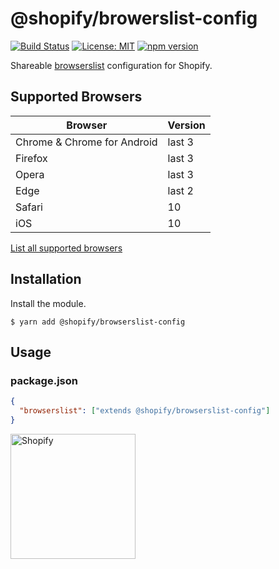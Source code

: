 # @shopify/browerslist-config

[![Build Status](https://travis-ci.org/Shopify/web-foundation.svg?branch=master)](https://travis-ci.org/Shopify/web-foundation)
[![License: MIT](https://img.shields.io/badge/License-MIT-green.svg)](LICENSE.md) [![npm version](https://badge.fury.io/js/%40shopify%2Fbrowserslist-config.svg)](https://badge.fury.io/js/%40shopify%2Fbrowserslist-config.svg)

Shareable [browserslist](https://github.com/ai/browserslist) configuration for Shopify.

## Supported Browsers

| Browser                     | Version |
| --------------------------- | ------- |
| Chrome & Chrome for Android | last 3  |
| Firefox                     | last 3  |
| Opera                       | last 3  |
| Edge                        | last 2  |
| Safari                      | 10      |
| iOS                         | 10      |

[List all supported browsers](https://browserl.ist/?q=last+3+chrome+versions%2C+last+3+chromeandroid+versions%2C+last+3+firefox+versions%2C+last+3+opera+versions%2C+last+2+edge+versions%2C+safari+%3E%3D+10%2C+ios+%3E%3D+10%2C+android+%3E%3D+4.4)

## Installation

Install the module.

```shell
$ yarn add @shopify/browserslist-config
```

## Usage

### package.json

```json
{
  "browserslist": ["extends @shopify/browserslist-config"]
}
```

<a href="http://www.shopify.com/"><img src="https://cdn.shopify.com/assets2/press/brand/shopify-logo-main-small-f029fcaf14649a054509f6790ce2ce94d1f1c037b4015b4f106c5a67ab033f5b.png" alt="Shopify" width="200" /></a>
